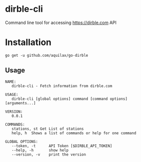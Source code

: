 # dirble-cli
Command line tool for accessing https://dirble.com API

# Installation

```
go get -u github.com/aquilax/go-dirble
```

## Usage

```
NAME:
   dirble-cli - Fetch information from dirble.com

USAGE:
   dirble-cli [global options] command [command options] [arguments...]

VERSION:
   0.0.1

COMMANDS:
   stations, st Get List of stations
   help, h  Shows a list of commands or help for one command

GLOBAL OPTIONS:
   --token, -t      API Token [$DIRBLE_API_TOKEN]
   --help, -h       show help
   --version, -v    print the version
```